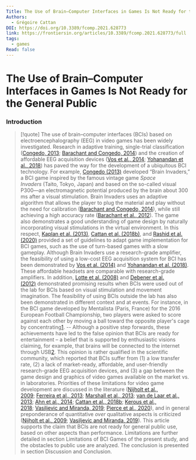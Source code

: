 ```yaml
---
Title: The Use of Brain–Computer Interfaces in Games Is Not Ready for the General Public
Authors:
  - Grégoire Cattan
DOI: https://doi.org/10.3389/fcomp.2021.628773
link: https://frontiersin.org/articles/10.3389/fcomp.2021.628773/full
tags:
  - games
Read: false
---
```


# The Use of Brain–Computer Interfaces in Games Is Not Ready for the General Public

### Introduction
>[!quote] The use of brain–computer interfaces (BCIs) based on electroencephalography (EEG) in video games has been widely investigated. Research in adaptive training, single-trial classification ([Congedo, 2013](https://www.frontiersin.org/articles/10.3389/fcomp.2021.628773/full#B13); [Barachant and Congedo, 2014](https://www.frontiersin.org/articles/10.3389/fcomp.2021.628773/full#B7)) and the creation of affordable EEG acquisition devices ([Vos et al., 2014](https://www.frontiersin.org/articles/10.3389/fcomp.2021.628773/full#B34); [Yohanandan et al., 2018](https://www.frontiersin.org/articles/10.3389/fcomp.2021.628773/full#B36)) has paved the way for the development of a ubiquitous BCI technology. For example, [Congedo (2013)](https://www.frontiersin.org/articles/10.3389/fcomp.2021.628773/full#B13) developed “Brain Invaders,” a BCI game inspired by the famous vintage game _Space Invaders_ (Taito, Tokyo, Japan) and based on the so-called visual P300—an electromagnetic potential produced by the brain about 300 ms after a visual stimulation. Brain Invaders uses an adaptive algorithm that allows the player to plug the material and play without the need for calibration ([Barachant and Congedo, 2014](https://www.frontiersin.org/articles/10.3389/fcomp.2021.628773/full#B7)), while still achieving a high accuracy rate ([Barachant et al., 2012](https://www.frontiersin.org/articles/10.3389/fcomp.2021.628773/full#B6)). The game also demonstrates a good understanding of game design by naturally incorporating visual stimulations in the virtual environment. In this respect, [Kaplan et al. (2013)](https://www.frontiersin.org/articles/10.3389/fcomp.2021.628773/full#B18), [Cattan et al. (2018b)](https://www.frontiersin.org/articles/10.3389/fcomp.2021.628773/full#B10), and [Rashid et al. (2020)](https://www.frontiersin.org/articles/10.3389/fcomp.2021.628773/full#B25) provided a set of guidelines to adapt game implementation for BCI games, such as the use of turn-based games with a slow gameplay. Although Brain Invaders use a research-grade amplifier, the feasibility of using a low-cost EEG acquisition system for BCI has been demonstrated by [Vos et al. (2014)](https://www.frontiersin.org/articles/10.3389/fcomp.2021.628773/full#B34) and [Yohanandan et al. (2018)](https://www.frontiersin.org/articles/10.3389/fcomp.2021.628773/full#B36). These affordable headsets are comparable with research-grade amplifiers. In addition, [Lotte et al. (2008)](https://www.frontiersin.org/articles/10.3389/fcomp.2021.628773/full#B20) and [Debener et al. (2012)](https://www.frontiersin.org/articles/10.3389/fcomp.2021.628773/full#B14) demonstrated promising results when BCIs were used out of the lab for BCIs based on visual stimulation and movement imagination. The feasibility of using BCIs outside the lab has also been demonstrated in different context and at events. For instance, in the BCI game developed by Mentalista (Paris, France) for the 2016 European Football Championship, two players were asked to score against each other by moving a ball toward the opposite player's cage by concentrating[1](https://www.frontiersin.org/articles/10.3389/fcomp.2021.628773/full#note1).     --   Although a positive step forwards, these achievements have led to the false opinion that BCIs are ready for entertainment – a belief that is supported by enthusiastic visions claiming, for example, that brains will be connected to the internet through USB[2](https://www.frontiersin.org/articles/10.3389/fcomp.2021.628773/full#note2). This opinion is rather qualified in the scientific community, which reported that BCIs suffer from (1) a low transfer rate, (2) a lack of market-ready, affordable, and user-friendly research-grade EEG acquisition devices, and (3) a gap between the game design and graphics of video games available on the market vs. in laboratories. Priorities of these limitations for video game development are discussed in the literature ([Nijholt et al., 2009](https://www.frontiersin.org/articles/10.3389/fcomp.2021.628773/full#B22); [Ferreira et al., 2013](https://www.frontiersin.org/articles/10.3389/fcomp.2021.628773/full#B15); [Marshall et al., 2013](https://www.frontiersin.org/articles/10.3389/fcomp.2021.628773/full#B21); [van de Laar et al., 2013](https://www.frontiersin.org/articles/10.3389/fcomp.2021.628773/full#B32); [Ahn et al., 2014](https://www.frontiersin.org/articles/10.3389/fcomp.2021.628773/full#B2); [Cattan et al., 2018b](https://www.frontiersin.org/articles/10.3389/fcomp.2021.628773/full#B10); [Kerous et al., 2018](https://www.frontiersin.org/articles/10.3389/fcomp.2021.628773/full#B19); [Vasiljevic and Miranda, 2019](https://www.frontiersin.org/articles/10.3389/fcomp.2021.628773/full#B33); [Pierce et al., 2020](https://www.frontiersin.org/articles/10.3389/fcomp.2021.628773/full#B23)), and in general preponderance of quantitative _over_ qualitative aspects is criticized ([Nijholt et al., 2009](https://www.frontiersin.org/articles/10.3389/fcomp.2021.628773/full#B22); [Vasiljevic and Miranda, 2019](https://www.frontiersin.org/articles/10.3389/fcomp.2021.628773/full#B33)). This article supports the claim that BCIs are not ready for general public use, based on other aspects than performance. Limitations are further detailed in section Limitations of BCI Games of the present study, and the obstacles to public use are analyzed. The conclusion is presented in section Discussion and Conclusion.

